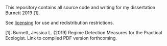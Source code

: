 This repository contains all source code and writing for my dissertation Burnett 2019 [1]. 

See [licensing](/license.md) for use and redistribution restrictions.

[1]: Burnett, Jessica L. (2019) Regime Detection Measures for the Practical Ecologist. Link to compiled PDF version forthcoming.
